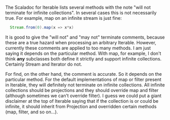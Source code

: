 The Scaladoc for Iterable lists several methods with the note "will not terminate for infinite collections".  In several cases this is not necessarily true.  For example, map on an infinite stream is just fine:
```scala
  Stream.from(0).map(x => x*x)
```
It is good to give the "will not" and "may not" terminate comments, because these are a true hazard when processing an arbitrary Iterable.  However, currently these comments are applied to too many methods.
I am just saying it depends on the particular method.  With map, for example, I don't think **any** subclasses both define it strictly and support infinite collections.  Certainly Stream and Iterator do not.

For find, on the other hand, the comment is accurate.  So it depends on the particular method.
For the default implementations of map or filter present in Iterable, they will definitely not terminate on infinite collections. All infinite collections should be projections and they should override map and filter (although sometimes we can't override filter). I guess we could put a giant disclaimer at the top of Iterable saying that if the collection is or could be infinite, it should inherit from Projection and overridden certain methods (map, filter, and so on...).
